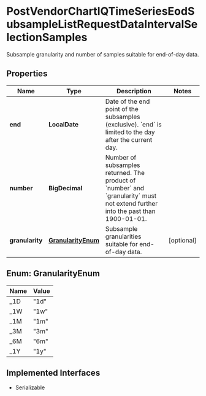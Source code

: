 

# PostVendorChartIQTimeSeriesEodSubsampleListRequestDataIntervalSelectionSamples

Subsample granularity and number of samples suitable for end-of-day data.

## Properties

Name | Type | Description | Notes
------------ | ------------- | ------------- | -------------
**end** | **LocalDate** | Date of the end point of the subsamples (exclusive). &#x60;end&#x60; is limited to the day after the current day. | 
**number** | **BigDecimal** | Number of subsamples returned. The product of &#x60;number&#x60; and &#x60;granularity&#x60; must not extend further into the past than 1900-01-01. | 
**granularity** | [**GranularityEnum**](#GranularityEnum) | Subsample granularities suitable for end-of-day data. |  [optional]



## Enum: GranularityEnum

Name | Value
---- | -----
_1D | &quot;1d&quot;
_1W | &quot;1w&quot;
_1M | &quot;1m&quot;
_3M | &quot;3m&quot;
_6M | &quot;6m&quot;
_1Y | &quot;1y&quot;


## Implemented Interfaces

* Serializable


